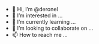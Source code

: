 - 👋 Hi, I’m @deronel
- 👀 I’m interested in ...
- 🌱 I’m currently learning ...
- 💞️ I’m looking to collaborate on ...
- 📫 How to reach me ...

<!---
deronel/deronel is a ✨ special ✨ repository because its `README.md` (this file) appears on your GitHub profile.
You can click the Preview link to take a look at your changes.
--->
